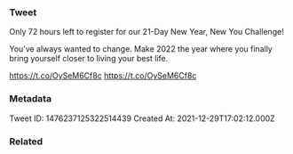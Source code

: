 ### Tweet
Only 72 hours left to register for our 21-Day New Year, New You Challenge!

You’ve always wanted to change. Make 2022 the year where you finally bring yourself closer to living your best life.

https://t.co/OySeM6Cf8c
https://t.co/OySeM6Cf8c

### Metadata
Tweet ID: 1476237125322514439
Created At: 2021-12-29T17:02:12.000Z

### Related

